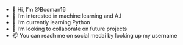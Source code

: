 - 👋 Hi, I’m @Booman16
- 👀 I’m interested in machine learning and A.I
- 🌱 I’m currently learning Python
- 💞️ I’m looking to collaborate on future projects 
- 📫 You can reach me on social medai by looking up my username

<!---
Booman16/Booman16 is a ✨ special ✨ repository because its `README.md` (this file) appears on your GitHub profile.
You can click the Preview link to take a look at your changes.
--->
